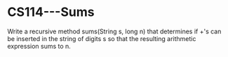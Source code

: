 # CS114---Sums
Write a recursive method sums(String s, long n) that determines if +'s can be inserted in the string of digits s so that the resulting arithmetic expression sums to n.
